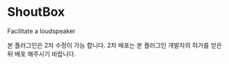 # ShoutBox
Facilitate a loudspeaker

본 플러그인은 2차 수정이 가능 합니다.
2차 배포는 본 플러그인 개발자의 허가를 얻은 뒤
배포 해주시기 바랍니다.

